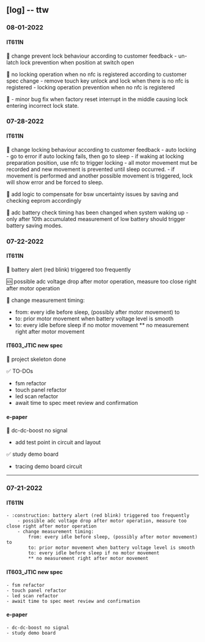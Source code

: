 ## [log] -- ttw

### 08-01-2022

#### IT611N
:hammer: change prevent lock behaviour according to customer feedback
    - un-latch lock prevention when position at switch open

:hammer: no locking operation when no nfc is registered according to customer spec change
    - remove touch key unlock and lock when there is no nfc is registered
    - locking operation prevention when no nfc is registered

:hammer:
    - minor bug fix when factory reset interrupt in the middle causing lock entering incorrect lock state.


### 07-28-2022

#### IT611N
:hammer: change locking behaviour according to customer feedback
    - auto locking
    - go to error if auto locking fails, then go to sleep
    - if waking at locking preparation position, use nfc to trigger locking
    - all motor movement mut be recorded and new movement is prevented until sleep occurred.
    - if movement is performed and another possible movement is triggered, lock will show error and be forced to sleep.

:hammer: add logic to compensate for bsw uncertainty issues by saving and checking eeprom accordingly

:hammer: adc battery check timing has been changed when system waking up
    - only after 10th accumulated measurement of low battery should trigger battery saving modes.

### 07-22-2022

#### IT611N
:construction: battery alert (red blink) triggered too frequently

:sos: possible adc voltage drop after motor operation, measure too close right after motor operation

:hammer: change measurement timing:
* from: every idle before sleep, (possibly after motor movement) to
* to: prior motor movement when battery voltage level is smooth
* to: every idle before sleep if no motor movement
** no measurement right after motor movement

#### IT603_JTIC new spec
:construction: project skeleton done

:white_check_mark: TO-DOs
- fsm refactor
- touch panel refactor
- led scan refactor
- await time to spec meet review and confirmation

#### e-paper
:construction: dc-dc-boost no signal
- add test point in circuit and layout

:white_check_mark: study demo board
- tracing demo board circuit

---
### 07-21-2022
#### IT611N
    - :construction: battery alert (red blink) triggered too frequently
        - possible adc voltage drop after motor operation, measure too close right after motor operation
        - change measurement timing:
            from: every idle before sleep, (possibly after motor movement) to
            to: prior motor movement when battery voltage level is smooth
            to: every idle before sleep if no motor movement
            ** no measurement right after motor movement

#### IT603_JTIC new spec
    - fsm refactor
    - touch panel refactor
    - led scan refactor
    - await time to spec meet review and confirmation

#### e-paper
    - dc-dc-boost no signal
    - study demo board
